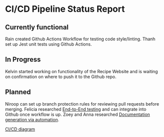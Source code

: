 # CI/CD Pipeline Status Report

## Currently functional
Rain created Github Actions Workflow for testing code style/linting.
Thanh set up Jest unit tests using Github Actions.

## In Progress
Kelvin started working on functionality of the Recipe Website and is waiting on confirmation on where to push it to the Github repo.

## Planned 
Niroop can set up branch protection rules for reviewing pull requests before merging.
Felicia researched [End-to-End testing](https://docs.google.com/document/d/1K5G9X4HYc8mXMNajMHfCcMMuPmtW0Buk06Oc_Wxf39Y/edit?tab=t.0) and can integrate into Github once workflow is up.
Zoey and Anna researched [Documentation generation via automation](https://docs.google.com/document/d/16DxRgmR27evrYpejO6OraAx11qEy7x7xjtEnA3CR2Tg/edit?tab=t.0).


[CI/CD diagram](https://github.com/cse110-sp25-group23/cse110-sp25-group23/blob/main/admin/cipipeline/phase1.png)
